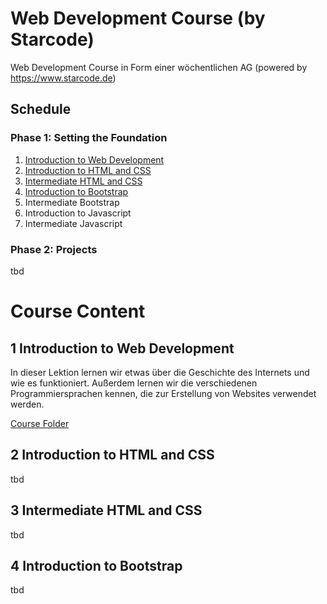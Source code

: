 # Web Development Course (by Starcode)

Web Development Course in Form einer wöchentlichen AG (powered by https://www.starcode.de)

## Schedule

### Phase 1: Setting the Foundation

1. [Introduction to Web Development](#1-introduction-to-web-development)
2. [Introduction to HTML and CSS](#2-introduction-to-html-and-css)
3. [Intermediate HTML and CSS](#3-intermediate-html-and-css)
4. [Introduction to Bootstrap](#4-introduction-to-bootstrap)
5. Intermediate Bootstrap
6. Introduction to Javascript
7. Intermediate Javascript

### Phase 2: Projects

tbd

# Course Content

## 1 Introduction to Web Development

In dieser Lektion lernen wir etwas über die Geschichte des Internets und wie es funktioniert. Außerdem lernen wir die verschiedenen Programmiersprachen kennen, die zur Erstellung von Websites verwendet werden.

[Course Folder](./1-introduction-to-web-development)

## 2 Introduction to HTML and CSS

tbd

## 3 Intermediate HTML and CSS

tbd

## 4 Introduction to Bootstrap

tbd
